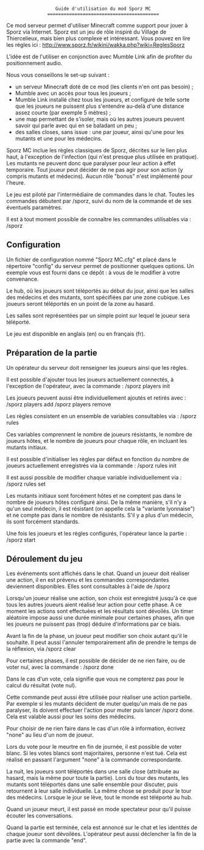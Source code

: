					  Guide d'utilisation du mod Sporz MC
				   =========================================

Ce mod serveur permet d'utiliser Minecraft comme support pour jouer à Sporz via
Internet. Sporz est un jeu de rôle inspiré du Village de Thiercelieux, mais bien
plus complexe et intéressant. Vous pouvez en lire les règles ici :
    http://www.sporz.fr/wikini/wakka.php?wiki=ReglesSporz

L'idée est de l'utiliser en conjonction avec Mumble Link afin de profiter du
positionnement audio.

Nous vous conseillons le set-up suivant :
- un serveur Minecraft doté de ce mod (les clients n'en ont pas besoin) ;
- Mumble avec un accès pour tous les joueurs ;
- Mumble Link installé chez tous les joueurs, et configuré de telle sorte que
les joueurs ne puissent plus s'entendre au-delà d'une distance assez courte (par
exemple 5 mètres) ;
- une map permettant de s'isoler, mais où les autres joueurs peuvent savoir qui
parle avec qui en se baladant un peu ;
- des salles closes, sans issue : une par joueur, ainsi qu'une pour les mutants
et une pour les médecins.


Sporz MC inclue les règles classiques de Sporz, décrites sur le lien plus haut,
à l'exception de l'infection (qui n'est presque plus utilisée en pratique). Les
mutants ne peuvent donc que paralyser pour leur action à effet temporaire. Tout
joueur peut décider de ne pas agir pour son action (y compris mutants et
médecins). Aucun rôle "bonus" n'est implémenté pour l'heure.


Le jeu est piloté par l'intermédiaire de commandes dans le chat. Toutes les
commandes débutent par /sporz, suivi du nom de la commande et de ses éventuels
paramètres.

Il est à tout moment possible de connaître les commandes utilisables via :
    /sporz




Configuration
-------------

Un fichier de configuration nommé "Sporz MC.cfg" et placé dans le répertoire
"config" du serveur permet de positionner quelques options. Un exemple vous est
fourni dans ce dépôt : à vous de le modifier à votre convenance.

Le hub, où les joueurs sont téléportés au début du jour, ainsi que les salles
des médecins et des mutants, sont spécifiées par une zone cubique. Les joueurs
seront téléportés en un point de la zone au hasard.

Les salles sont représentées par un simple point sur lequel le joueur sera
téléporté.

Le jeu est disponible en anglais (en) ou en français (fr).




Préparation de la partie
------------------------

Un opérateur du serveur doit renseigner les joueurs ainsi que les règles.

Il est possible d'ajouter tous les joueurs actuellement connectés, à l'exception
de l'opérateur, avec la commande :
    /sporz players init

Les joueurs peuvent aussi être individuellement ajoutés et retirés avec :
    /sporz players add <nom>
    /sporz players remove <nom>

Les règles consistent en un ensemble de variables consultables via :
    /sporz rules

Ces variables comprennent le nombre de joueurs résistants, le nombre de joueurs
hôtes, et le nombre de joueurs pour chaque rôle, en incluant les mutants
initiaux.

Il est possible d'initialiser les règles par défaut en fonction du nombre de
joueurs actuellement enregistrés via la commande :
    /sporz rules init

Il est aussi possible de modifier chaque variable individuellement via :
    /sporz rules set <variable> <nombre>

Les mutants initiaux sont forcément hôtes et ne comptent pas dans le nombre de
joueurs hôtes configuré ainsi. De la même manière, s'il n'y a qu'un seul
médecin, il est résistant (on appelle cela la "variante lyonnaise") et ne compte
pas dans le nombre de résistants. S'il y a plus d'un médecin, ils sont forcément
standards.


Une fois les joueurs et les règles configurés, l'opérateur lance la partie :
    /sporz start




Déroulement du jeu
------------------

Les événements sont affichés dans le chat. Quand un joueur doit réaliser une
action, il en est prévenu et les commandes correspondantes deviennent
disponibles. Elles sont consultables à l'aide de
    /sporz

Lorsqu'un joueur réalise une action, son choix est enregistré jusqu'à ce que
tous les autres joueurs aient réalisé leur action pour cette phase. A ce moment
les actions sont effectuées et les résultats sont dévoilés. Un timer aléatoire
impose aussi une durée minimale pour certaines phases, afin que les joueurs ne
puissent pas (trop) déduire d'informations par ce biais.

Avant la fin de la phase, un joueur peut modifier son choix autant qu'il le
souhaite. Il peut aussi l'annuler temporairement afin de prendre le temps de la
réflexion, via
    /sporz clear


Pour certaines phases, il est possible de décider de ne rien faire, ou de voter
nul, avec la commande :
    /sporz done

Dans le cas d'un vote, cela signifie que vous ne compterez pas pour le calcul
du résultat (vote nul).

Cette commande peut aussi être utilisée pour réaliser une action partielle. Par
exemple si les mutants décident de muter quelqu'un mais de ne pas paralyser, ils
doivent effectuer l'action pour muter puis lancer /sporz done. Cela est valable
aussi pour les soins des médecins.

Pour choisir de ne rien faire dans le cas d'un rôle à information, écrivez
"none" au lieu d'un nom de joueur.


Lors du vote pour le meurtre en fin de journée, il est possible de voter blanc.
Si les votes blancs sont majoritaires, personne n'est tué. Cela est réalisé en
passant l'argument "none" à la commande correspondante.


La nuit, les joueurs sont téléportés dans une salle close (attribuée au hasard,
mais la même pour toute la partie). Lors du tour des mutants, les mutants sont
téléportés dans une salle ensemble pour discuter, puis retournent à leur salle
individuelle. La même chose se produit pour le tour des médecins. Lorsque le
jour se lève, tout le monde est téléporté au hub.


Quand un joueur meurt, il est passé en mode spectateur pour qu'il puisse
écouter les conversations.


Quand la partie est terminée, cela est annoncé sur le chat et les identités de
chaque joueur sont dévoilées. L'opérateur peut aussi déclencher la fin de la
partie avec la commande "end".
